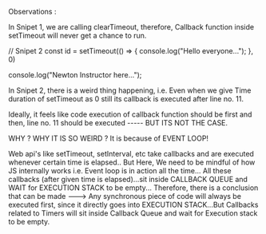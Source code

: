 Observations :

In Snipet 1, we are calling clearTimeout, therefore, Callback function inside 
setTimeout will never get a chance to run.

// Snipet 2
const id = setTimeout(() => {
    console.log("Hello everyone...");
}, 0)

console.log("Newton Instructor here...");

In Snipet 2, there is a weird thing happening, i.e. Even when we give Time duration of setTimeout as 0 still its callback is executed after line no. 11.

Ideally, it feels like code execution of callback function should be first and then,
line no. 11 should be executed ----- BUT ITS NOT THE CASE.

WHY ? WHY IT IS SO WEIRD ?
It is because of EVENT LOOP!

Web api's like setTimeout, setInterval, etc take callbacks and are executed whenever certain time is elapsed..
But Here, We need to be mindful of how JS internally works i.e. Event loop is in
action all the time...
All these callbacks (after given time is elapsed)...sit inside CALLBACK QUEUE and
WAIT for EXECUTION STACK to be empty...
Therefore, there is a conclusion that can be made ---> 
Any synchronous piece of code will always be executed first, since it directly goes into EXECUTION STACK...But Callbacks related to Timers will sit inside Callback Queue and wait for Execution stack to be empty.


